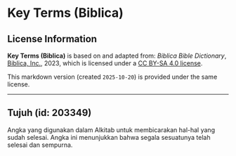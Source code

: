 # Key Terms (Biblica)

## License Information

**Key Terms (Biblica)** is based on and adapted from: _Biblica Bible Dictionary_, [Biblica, Inc.](https://www.biblica.com/), 2023, which is licensed under a [CC BY-SA 4.0 license](https://creativecommons.org/licenses/by-sa/4.0/legalcode.en).

This markdown version (created `2025-10-20`) is provided under the same license.



--------------------------------

## Tujuh (id: 203349)

Angka yang digunakan dalam Alkitab untuk membicarakan hal\-hal yang sudah selesai. Angka ini menunjukkan bahwa segala sesuatunya telah selesai dan sempurna.


